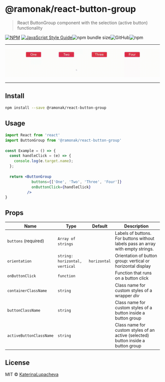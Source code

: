 # @ramonak/react-button-group

> React ButtonGroup component with the selection (active button) functionality

[![NPM](https://img.shields.io/npm/v/@ramonak/react-button-group.svg)](https://www.npmjs.com/package/@ramonak/react-button-group) [![JavaScript Style Guide](https://img.shields.io/badge/code_style-standard-brightgreen.svg)](https://standardjs.com)![npm bundle size](https://img.shields.io/bundlephobia/min/@ramonak/react-button-group)![GitHub](https://img.shields.io/github/license/katerinalupacheva/react-button-group)![npm](https://img.shields.io/npm/dw/@ramonak/react-button-group)

---

![demo](demo.gif)

---

## Install

```bash
npm install --save @ramonak/react-button-group
```

## Usage

```jsx
import React from 'react'
import ButtonGroup from '@ramonak/react-button-group'

const Example = () => {
  const handleClick = (e) => {
    console.log(e.target.name);
  };

  return <ButtonGroup
            buttons={['One', 'Two', 'Three', 'Four']}
            onButtonClick={handleClick}
          />
}
```

## Props

| Name | Type | Default | Description |
| ---- | ---- | ------- | ----------- |
| `buttons` (required) | `Array of strings` |  | Labels of buttons. For buttons without labels pass an array with empty strings. |
| `orientation` | `string:` <br/>`horizontal, vertical` | `horizontal` | Orientation of button group: vertical or horizontal display |
| `onButtonClick` | `function` |  | Function that runs on a button click |
| `containerClassName` | `string` |  | Class name for custom styles of a wrapper *div* |
| `buttonClassName` | `string` |  | Class name for custom styles of a button inside a button group |
| `activeButtonClassName` | `string` |  | Class name for custom styles of an active (selected) button inside a button group |

## License

MIT © [KaterinaLupacheva](https://github.com/KaterinaLupacheva)
